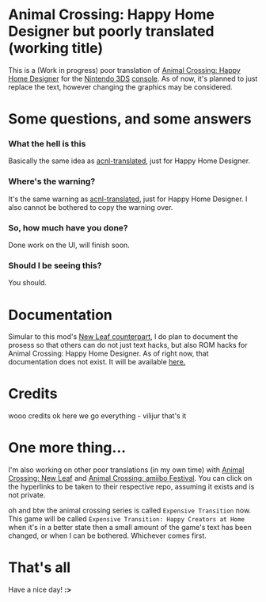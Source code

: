 # Animal Crossing: Happy Home Designer but poorly translated (working title)
This is a (Work in progress) poor translation of [Animal Crossing: Happy Home Designer](https://en.wikipedia.org/wiki/Animal_Crossing:_Happy_Home_Designer) for the [Nintendo 3DS](https://en.wikipedia.org/wiki/Nintendo_3DS) [console](https://en.wikipedia.org/wiki/Video_game_console). As of now, it's planned to just replace the text, however changing the graphics may be considered.

# Some questions, and some answers

### What the hell is this
Basically the same idea as [acnl-translated](https://github.com/vilijur/acnl-translated), just for Happy Home Designer.

### Where's the warning?
It's the same warning as [acnl-translated](https://github.com/vilijur/acnl-translated#warning), just for Happy Home Designer. I also cannot be bothered to copy the warning over.

### So, how much have you done?
Done work on the UI, will finish soon.

### Should I be seeing this?
You should.

# Documentation
Simular to this mod's [New Leaf counterpart](https://github.com/vilijur/acnl-translated), I do plan to document the prosess so that others can do not just text hacks, but also ROM hacks for Animal Crossing: Happy Home Designer. As of right now, that documentation does not exist. It will be available [here.](https://github.com/vilijur/achhd-translated/wiki)

# Credits
wooo credits
ok here we go
everything - vilijur
that's it

# One more thing...
I'm also working on other poor translations (in my own time) with [Animal Crossing: New Leaf](https://github.com/vilijur/acnl-translated) and [Animal Crossing: amiibo Festival](https://github.com/vilijur/acaf-translated). You can click on the hyperlinks to be taken to their respective repo, assuming it exists and is not private.

oh and btw the animal crossing series is called `Expensive Transition` now. This game will be called `Expensive Transition: Happy Creators at Home` when it's in a better state then a small amount of the game's text has been changed, or when I can be bothered. Whichever comes first.

# That's all
Have a nice day! **:>**
